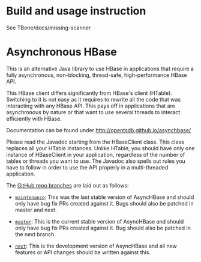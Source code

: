 
# Build and usage instruction

See TBone/docs/missing-scanner



# Asynchronous HBase

This is an alternative Java library to use HBase in applications that require
a fully asynchronous, non-blocking, thread-safe, high-performance HBase API.

This HBase client differs significantly from HBase's client (HTable).
Switching to it is not easy as it requires to rewrite all the code that was
interacting with any HBase API.  This pays off in applications that are
asynchronous by nature or that want to use several threads to interact
efficiently with HBase.

Documentation can be found under http://opentsdb.github.io/asynchbase/

Please read the Javadoc starting from the HBaseClient class.  This class
replaces all your HTable instances.  Unlike HTable, you should have only
one instance of HBaseClient in your application, regardless of the number
of tables or threads you want to use.  The Javadoc also spells out rules
you have to follow in order to use the API properly in a multi-threaded
application.

The [GitHub repo branches](https://github.com/OpenTSDB/asynchbase) are laid 
out as follows:

* [`maintenance`](https://github.com/OpenTSDB/opentsdb/tree/maintenance): This
  was the last stable version of AsyncHBase and should only have bug fix PRs
  created against it. Bugs should also be patched in master and next.

* [`master`](https://github.com/OpenTSDB/opentsdb/tree/master): This is the
  current stable version of AsyncHBase and should only have bug fix PRs created
  against it. Bug should also be patched in the next branch.

* [`next`](https://github.com/OpenTSDB/opentsdb/tree/next): This is the
  development version of AsyncHBase and all new features or API changes should
  be written against this.
